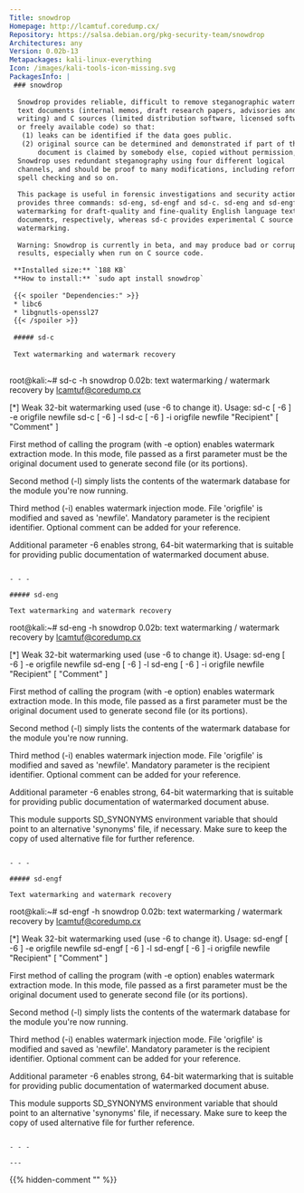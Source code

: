```yaml
---
Title: snowdrop
Homepage: http://lcamtuf.coredump.cx/
Repository: https://salsa.debian.org/pkg-security-team/snowdrop
Architectures: any
Version: 0.02b-13
Metapackages: kali-linux-everything 
Icon: /images/kali-tools-icon-missing.svg
PackagesInfo: |
 ### snowdrop
 
  Snowdrop provides reliable, difficult to remove steganographic watermarking of
  text documents (internal memos, draft research papers, advisories and other
  writing) and C sources (limited distribution software, licensed software,
  or freely available code) so that:
   (1) leaks can be identified if the data goes public.
   (2) original source can be determined and demonstrated if part of the
       document is claimed by somebody else, copied without permission, etc.
  Snowdrop uses redundant steganography using four different logical
  channels, and should be proof to many modifications, including reformatting,
  spell checking and so on.
   
  This package is useful in forensic investigations and security actions. It
  provides three commands: sd-eng, sd-engf and sd-c. sd-eng and sd-engf provide
  watermarking for draft-quality and fine-quality English language text
  documents, respectively, whereas sd-c provides experimental C source code
  watermarking.
   
  Warning: Snowdrop is currently in beta, and may produce bad or corrupted
  results, especially when run on C source code.
 
 **Installed size:** `188 KB`  
 **How to install:** `sudo apt install snowdrop`  
 
 {{< spoiler "Dependencies:" >}}
 * libc6 
 * libgnutls-openssl27 
 {{< /spoiler >}}
 
 ##### sd-c
 
 Text watermarking and watermark recovery
 
 ```
 root@kali:~# sd-c -h
 snowdrop 0.02b: text watermarking / watermark recovery by lcamtuf@coredump.cx
 
 [*] Weak 32-bit watermarking used (use -6 to change it).
 Usage: sd-c [ -6 ] -e origfile newfile
        sd-c [ -6 ] -l
        sd-c [ -6 ] -i origfile newfile "Recipient" [ "Comment" ] 
 
 First method of calling the program (with -e option) enables watermark
 extraction mode. In this mode, file passed as a first parameter must be
 the original document used to generate second file (or its portions).
 
 Second method (-l) simply lists the contents of the watermark database
 for the module you're now running.
 
 Third method (-i) enables watermark injection mode. File 'origfile' is
 modified and saved as 'newfile'. Mandatory parameter is the recipient
 identifier. Optional comment can be added for your reference.
 
 Additional parameter -6 enables strong, 64-bit watermarking that is suitable
 for providing public documentation of watermarked document abuse.
 
 
 ```
 
 - - -
 
 ##### sd-eng
 
 Text watermarking and watermark recovery
 
 ```
 root@kali:~# sd-eng -h
 snowdrop 0.02b: text watermarking / watermark recovery by lcamtuf@coredump.cx
 
 [*] Weak 32-bit watermarking used (use -6 to change it).
 Usage: sd-eng [ -6 ] -e origfile newfile
        sd-eng [ -6 ] -l
        sd-eng [ -6 ] -i origfile newfile "Recipient" [ "Comment" ] 
 
 First method of calling the program (with -e option) enables watermark
 extraction mode. In this mode, file passed as a first parameter must be
 the original document used to generate second file (or its portions).
 
 Second method (-l) simply lists the contents of the watermark database
 for the module you're now running.
 
 Third method (-i) enables watermark injection mode. File 'origfile' is
 modified and saved as 'newfile'. Mandatory parameter is the recipient
 identifier. Optional comment can be added for your reference.
 
 Additional parameter -6 enables strong, 64-bit watermarking that is suitable
 for providing public documentation of watermarked document abuse.
 
 This module supports SD_SYNONYMS environment variable that should
 point to an alternative 'synonyms' file, if necessary. Make sure
 to keep the copy of used alternative file for further reference.
 
 ```
 
 - - -
 
 ##### sd-engf
 
 Text watermarking and watermark recovery
 
 ```
 root@kali:~# sd-engf -h
 snowdrop 0.02b: text watermarking / watermark recovery by lcamtuf@coredump.cx
 
 [*] Weak 32-bit watermarking used (use -6 to change it).
 Usage: sd-engf [ -6 ] -e origfile newfile
        sd-engf [ -6 ] -l
        sd-engf [ -6 ] -i origfile newfile "Recipient" [ "Comment" ] 
 
 First method of calling the program (with -e option) enables watermark
 extraction mode. In this mode, file passed as a first parameter must be
 the original document used to generate second file (or its portions).
 
 Second method (-l) simply lists the contents of the watermark database
 for the module you're now running.
 
 Third method (-i) enables watermark injection mode. File 'origfile' is
 modified and saved as 'newfile'. Mandatory parameter is the recipient
 identifier. Optional comment can be added for your reference.
 
 Additional parameter -6 enables strong, 64-bit watermarking that is suitable
 for providing public documentation of watermarked document abuse.
 
 This module supports SD_SYNONYMS environment variable that should
 point to an alternative 'synonyms' file, if necessary. Make sure
 to keep the copy of used alternative file for further reference.
 
 ```
 
 - - -
 
---
```

{{% hidden-comment "<!--Do not edit anything above this line-->" %}}
